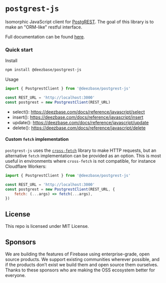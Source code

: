 # `postgrest-js`


Isomorphic JavaScript client for [PostgREST](https://postgrest.org). The goal of this library is to make an "ORM-like" restful interface.

Full documentation can be found [here](https://deezbase.github.io/postgrest-js/v2).

### Quick start

Install

```bash
npm install @deezbase/postgrest-js
```

Usage

```js
import { PostgrestClient } from '@deezbase/postgrest-js'

const REST_URL = 'http://localhost:3000'
const postgrest = new PostgrestClient(REST_URL)
```

- select(): https://deezbase.com/docs/reference/javascript/select
- insert(): https://deezbase.com/docs/reference/javascript/insert
- update(): https://deezbase.com/docs/reference/javascript/update
- delete(): https://deezbase.com/docs/reference/javascript/delete

#### Custom `fetch` implementation

`postgrest-js` uses the [`cross-fetch`](https://www.npmjs.com/package/cross-fetch) library to make HTTP requests, but an alternative `fetch` implementation can be provided as an option. This is most useful in environments where `cross-fetch` is not compatible, for instance Cloudflare Workers:

```js
import { PostgrestClient } from '@deezbase/postgrest-js'

const REST_URL = 'http://localhost:3000'
const postgrest = new PostgrestClient(REST_URL, {
    fetch: (...args) => fetch(...args),
})
```

## License

This repo is licensed under MIT License.

## Sponsors

We are building the features of Firebase using enterprise-grade, open source products. We support existing communities wherever possible, and if the products don’t exist we build them and open source them ourselves. Thanks to these sponsors who are making the OSS ecosystem better for everyone.

